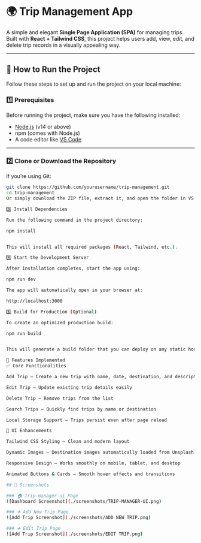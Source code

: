 # 🌍 Trip Management App

A simple and elegant **Single Page Application (SPA)** for managing trips.  
Built with **React + Tailwind CSS**, this project helps users add, view, edit, and delete trip records in a visually appealing way.

---

## 🚀 How to Run the Project

Follow these steps to set up and run the project on your local machine:

### 1️⃣ Prerequisites
Before running the project, make sure you have the following installed:
- [Node.js](https://nodejs.org/) (v14 or above)
- npm (comes with Node.js)
- A code editor like [VS Code](https://code.visualstudio.com/)

---

### 2️⃣ Clone or Download the Repository
If you’re using Git:
```bash
git clone https://github.com/yourusername/trip-management.git
cd trip-management
Or simply download the ZIP file, extract it, and open the folder in VS Code.

3️⃣ Install Dependencies

Run the following command in the project directory:

npm install


This will install all required packages (React, Tailwind, etc.).

4️⃣ Start the Development Server

After installation completes, start the app using:

npm run dev

The app will automatically open in your browser at:

http://localhost:3000

5️⃣ Build for Production (Optional)

To create an optimized production build:

npm run build


This will generate a build folder that you can deploy on any static hosting service like Netlify or Vercel.

🧭 Features Implemented
✅ Core Functionalities

Add Trip – Create a new trip with name, date, destination, and description

Edit Trip – Update existing trip details easily

Delete Trip – Remove trips from the list

Search Trips – Quickly find trips by name or destination

Local Storage Support – Trips persist even after page reload

🎨 UI Enhancements

Tailwind CSS Styling – Clean and modern layout

Dynamic Images – Destination images automatically loaded from Unsplash

Responsive Design – Works smoothly on mobile, tablet, and desktop

Animated Buttons & Cards – Smooth hover effects and transitions

## 📸 Screenshots

### 🏠 Trip-manager-ui Page
![Dashboard Screenshot](./screenshots/TRIP-MANAGER-UI.png)

### ➕ Add New Trip Page
![Add Trip Screenshot](./screenshots/ADD NEW TRIP.png)

### ➕ Edit Trip Page
![Add Trip Screenshot](./screenshots/EDIT TRIP.png)


